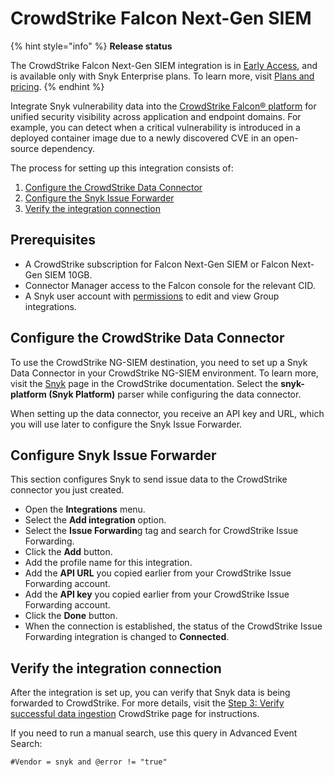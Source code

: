 # CrowdStrike Falcon Next-Gen SIEM

{% hint style="info" %}
**Release status**

The CrowdStrike Falcon Next-Gen SIEM integration is in [Early Access](../../discover-snyk/getting-started/snyk-release-process.md#early-access-features), and is available only with Snyk Enterprise plans. To learn more, visit [Plans and pricing](https://snyk.io/plans/).
{% endhint %}

Integrate Snyk vulnerability data into the [CrowdStrike Falcon® platform](https://www.crowdstrike.com/en-us/platform/next-gen-siem/) for unified security visibility across application and endpoint domains. For example, you can detect when a critical vulnerability is introduced in a deployed container image due to a newly discovered CVE in an open-source dependency.

The process for setting up this integration consists of:

1. [Configure the CrowdStrike Data Connector](crowdstrike-falcon-next-gen-siem.md#configure-the-crowdstrike-data-connector)
2. [Configure the Snyk Issue Forwarder](crowdstrike-falcon-next-gen-siem.md#configure-snyk-issue-forwarder)
3. [Verify the integration connection](crowdstrike-falcon-next-gen-siem.md#verify-the-integration-connection)

## **Prerequisites**

* A CrowdStrike subscription for Falcon Next-Gen SIEM or Falcon Next-Gen SIEM 10GB.
* Connector Manager access to the Falcon console for the relevant CID.
* A Snyk user account with [permissions](../../snyk-platform-administration/user-roles/user-role-management.md) to edit and view Group integrations.

## Configure the CrowdStrike Data Connector

To use the CrowdStrike NG-SIEM destination, you need to set up a Snyk Data Connector in your CrowdStrike NG-SIEM environment. To learn more, visit the [Snyk](https://falcon.us-2.crowdstrike.com/documentation/page/c7182a06/snyk) page in the CrowdStrike documentation. Select the **snyk-platform (Snyk Platform)** parser while configuring the data connector.

When setting up the data connector, you receive an API key and URL, which you will use later to configure the Snyk Issue Forwarder.

## Configure Snyk Issue Forwarder

This section configures Snyk to send issue data to the CrowdStrike connector you just created.

* Open the **Integrations** menu.
* Select the **Add integration** option.
* Select the **Issue Forwardin**g tag and search for CrowdStrike Issue Forwarding.
* Click the **Add** button.
* Add the profile name for this integration.
* Add the **API URL** you copied earlier from your CrowdStrike Issue Forwarding account.
* Add the **API key** you copied earlier from your CrowdStrike Issue Forwarding account.
* Click the **Done** button.
* When the connection is established, the status of the CrowdStrike Issue Forwarding integration is changed to **Connected**.

## Verify the integration connection

After the integration is set up, you can verify that Snyk data is being forwarded to CrowdStrike. For more details, visit the [Step 3: Verify successful data ingestion](https://falcon.us-2.crowdstrike.com/documentation/page/c7182a06/snyk#s4fea4f4) CrowdStrike page for instructions.

If you need to run a manual search, use this query in Advanced Event Search:

```
#Vendor = snyk and @error != "true"
```
